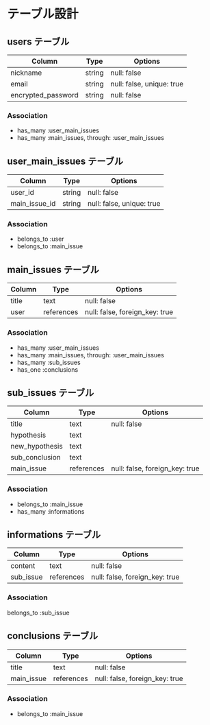 # テーブル設計

## users テーブル

|Column             |Type      |Options                   |
|-------------------|----------|--------------------------|
|nickname           |string    |null: false               |
|email              |string    |null: false, unique: true |
|encrypted_password |string    |null: false               |

### Association
- has_many :user_main_issues
- has_many :main_issues, through: :user_main_issues


## user_main_issues テーブル

|Column             |Type      |Options                   |
|-------------------|----------|--------------------------|
|user_id            |string    |null: false               |
|main_issue_id      |string    |null: false, unique: true |

### Association
- belongs_to :user
- belongs_to :main_issue


## main_issues テーブル

|Column            |Type       |Options                              |
|------------------|-----------|-------------------------------------|
|title             |text       |null: false                          |
|user              |references |null: false, foreign_key: true       |

### Association
- has_many :user_main_issues
- has_many :main_issues, through: :user_main_issues
- has_many :sub_issues
- has_one :conclusions


## sub_issues テーブル

|Column         |Type          |Options                              |
|---------------|--------------|-------------------------------------|
|title          |text          |null: false                          |
|hypothesis     |text          |                                     |
|new_hypothesis |text          |                                     |
|sub_conclusion |text          |                                     |
|main_issue     |references    |null: false, foreign_key: true       |

### Association
- belongs_to :main_issue
- has_many :informations


## informations テーブル

|Column           |Type         |Options                              |
|-----------------|-------------|-------------------------------------|
|content          |text         |null: false                          |
|sub_issue        |references   |null: false, foreign_key: true       |

### Association
belongs_to :sub_issue


## conclusions テーブル

|Column            |Type       |Options                              |
|------------------|-----------|-------------------------------------|
|title             |text       |null: false                          |
|main_issue        |references |null: false, foreign_key: true       |

### Association
- belongs_to :main_issue
